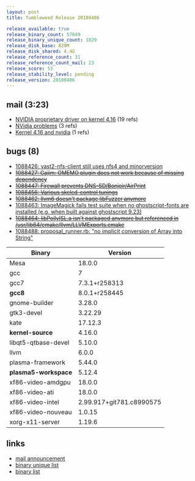 ```yaml
---
layout: post
title: Tumbleweed Release 20180406

release_available: true
release_binary_count: 57849
release_binary_unique_count: 1829
release_disk_base: 829M
release_disk_shared: 4.4G
release_reference_count: 31
release_reference_count_mail: 23
release_score: 53
release_stability_level: pending
release_version: 20180406
---
```


## mail (3:23)

- [NVIDIA proprietary driver on kernel 4.16](https://lists.opensuse.org/opensuse-factory/2018-04/msg00331.html) (19 refs)
- [NVidia problems](https://lists.opensuse.org/opensuse-factory/2018-04/msg00329.html) (3 refs)
- [Kernel 4.16 and nvidia](https://lists.opensuse.org/opensuse-factory/2018-04/msg00316.html) (1 refs)

## bugs (8)

<!--more-->

- [1088426: yast2-nfs-client still uses nfs4 and minorversion](https://bugzilla.opensuse.org/show_bug.cgi?id=1088426)
- ~~[1088427: Gajim: OMEMO plugin does not work because of missing dependency](https://bugzilla.opensuse.org/show_bug.cgi?id=1088427)~~
- ~~[1088447: Firewall prevents DNS-SD/Bonjoir/AirPrint](https://bugzilla.opensuse.org/show_bug.cgi?id=1088447)~~
- ~~[1088456: Various skelcd-control tunings](https://bugzilla.opensuse.org/show_bug.cgi?id=1088456)~~
- ~~[1088462: llvm6 doesn't package libFuzzer anymore](https://bugzilla.opensuse.org/show_bug.cgi?id=1088462)~~
- [1088463: ImageMagick fails test suite when no ghostscript-fonts are installed (e.g. when built against ghostscript 9.23)](https://bugzilla.opensuse.org/show_bug.cgi?id=1088463)
- ~~[1088464: libPollyISL.a isn't packaged anymore but referenced in /usr/lib64/cmake/llvm/LLVMExports.cmake](https://bugzilla.opensuse.org/show_bug.cgi?id=1088464)~~
- [1088488: proposal_runner.rb: "no implicit conversion of Array into String"](https://bugzilla.opensuse.org/show_bug.cgi?id=1088488)

Binary | Version
--- | ---
Mesa | 18.0.0
gcc | 7
gcc7 | 7.3.1+r258313
**gcc8** | 8.0.1+r258445
gnome-builder | 3.28.0
gtk3-devel | 3.22.29
kate | 17.12.3
**kernel-source** | 4.16.0
libqt5-qtbase-devel | 5.10.0
llvm | 6.0.0
plasma-framework | 5.44.0
**plasma5-workspace** | 5.12.4
xf86-video-amdgpu | 18.0.0
xf86-video-ati | 18.0.0
xf86-video-intel | 2.99.917+git781.c8990575
xf86-video-nouveau | 1.0.15
xorg-x11-server | 1.19.6

## links

- [mail announcement](https://lists.opensuse.org/opensuse-factory/2018-04/msg00310.html)
- [binary unique list](http://download.tumbleweed.boombatower.com/20180406/rpm.unique.list)
- [binary list](http://download.tumbleweed.boombatower.com/20180406/rpm.list)
